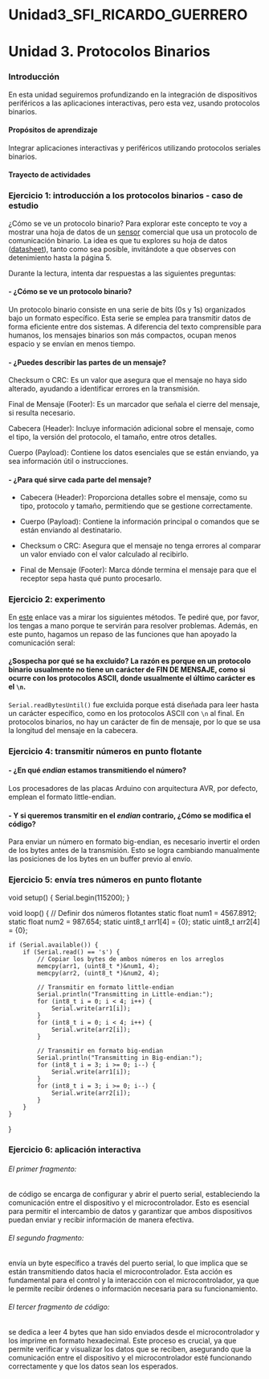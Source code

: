 # Unidad3_SFI_RICARDO_GUERRERO
# Unidad 3. **Protocolos Binarios**

### **Introducción**

En esta unidad seguiremos profundizando en la integración de dispositivos periféricos a las aplicaciones interactivas, pero esta vez, usando protocolos binarios.

#### **Propósitos de aprendizaje**

Integrar aplicaciones interactivas y periféricos utilizando protocolos seriales binarios.

#### **Trayecto de actividades**

### **Ejercicio 1: introducción a los protocolos binarios - caso de estudio**

¿Cómo se ve un protocolo binario? Para explorar este concepto te voy a mostrar una hoja de datos de un [sensor](http://www.chafon.com/productdetails.aspx?pid=382) comercial que usa un protocolo de comunicación binario. La idea es que tu explores su hoja de datos ([datasheet](https://drive.google.com/file/d/1uDtgNkUCknkj3iTkykwhthjLoTGJCcea/view?pli=1)), tanto como sea posible, invitándote a que observes con detenimiento hasta la página 5.

Durante la lectura, intenta dar respuestas a las siguientes preguntas:

#### - ¿Cómo se ve un protocolo binario?
Un protocolo binario consiste en una serie de bits (0s y 1s) organizados bajo un formato específico. Esta serie se emplea para transmitir datos de forma eficiente entre dos sistemas. A diferencia del texto comprensible para humanos, los mensajes binarios son más compactos, ocupan menos espacio y se envían en menos tiempo.
#### - ¿Puedes describir las partes de un mensaje?
Checksum o CRC:
Es un valor que asegura que el mensaje no haya sido alterado, ayudando a identificar errores en la transmisión.

Final de Mensaje (Footer):
Es un marcador que señala el cierre del mensaje, si resulta necesario.

Cabecera (Header):
Incluye información adicional sobre el mensaje, como el tipo, la versión del protocolo, el tamaño, entre otros detalles.

Cuerpo (Payload):
Contiene los datos esenciales que se están enviando, ya sea información útil o instrucciones.
#### - ¿Para qué sirve cada parte del mensaje?
- Cabecera (Header):  Proporciona detalles sobre el mensaje, como su tipo, protocolo y tamaño, permitiendo que se gestione correctamente.

- Cuerpo (Payload): Contiene la información principal o comandos que se están enviando al destinatario.

- Checksum o CRC: Asegura que el mensaje no tenga errores al comparar un valor enviado con el valor calculado al recibirlo.

- Final de Mensaje (Footer): Marca dónde termina el mensaje para que el receptor sepa hasta qué punto procesarlo.
### **Ejercicio 2: experimento**

En [este](https://www.arduino.cc/reference/en/language/functions/communication/serial/) enlace vas a mirar los siguientes métodos. Te pediré que, por favor, los tengas a mano porque te servirán para resolver problemas. Además, en este punto, hagamos un repaso de las funciones que han apoyado la comunicación seral:

#### ¿Sospecha por qué se ha excluido? La razón es porque en un protocolo binario usualmente no tiene un carácter de FIN DE MENSAJE, como si ocurre con los protocolos ASCII, donde usualmente el último carácter es el `\n`.
`Serial.readBytesUntil()` fue excluida porque está diseñada para leer hasta un carácter específico, como en los protocolos ASCII con `\n` al final. En protocolos binarios, no hay un carácter de fin de mensaje, por lo que se usa la longitud del mensaje en la cabecera.

### **Ejercicio 4: transmitir números en punto flotante**

#### - ¿En qué *endian* estamos transmitiendo el número?
Los procesadores de las placas Arduino con arquitectura AVR, por defecto, emplean el formato little-endian.

#### - Y si queremos transmitir en el *endian* contrario, ¿Cómo se modifica el código?
Para enviar un número en formato big-endian, es necesario invertir el orden de los bytes antes de la transmisión. Esto se logra cambiando manualmente las posiciones de los bytes en un buffer previo al envío.


### **Ejercicio 5: envía tres números en punto flotante**

void setup() {
    Serial.begin(115200);
}

void loop() {
    // Definir dos números flotantes
    static float num1 = 4567.8912;
    static float num2 = 987.654;
    static uint8_t arr1[4] = {0};
    static uint8_t arr2[4] = {0};

    if (Serial.available()) {
        if (Serial.read() == 's') {
            // Copiar los bytes de ambos números en los arreglos
            memcpy(arr1, (uint8_t *)&num1, 4);
            memcpy(arr2, (uint8_t *)&num2, 4);

            // Transmitir en formato little-endian
            Serial.println("Transmitting in Little-endian:");
            for (int8_t i = 0; i < 4; i++) {
                Serial.write(arr1[i]);
            }
            for (int8_t i = 0; i < 4; i++) {
                Serial.write(arr2[i]);
            }

            // Transmitir en formato big-endian
            Serial.println("Transmitting in Big-endian:");
            for (int8_t i = 3; i >= 0; i--) {
                Serial.write(arr1[i]);
            }
            for (int8_t i = 3; i >= 0; i--) {
                Serial.write(arr2[i]);
            }
        }
    }
}

### Ejercicio 6: aplicación interactiva

###### El primer fragmento: 
de código se encarga de configurar y abrir el puerto serial, estableciendo la comunicación entre el dispositivo y el microcontrolador. Esto es esencial para permitir el intercambio de datos y garantizar que ambos dispositivos puedan enviar y recibir información de manera efectiva.

###### El segundo fragmento:
envía un byte específico a través del puerto serial, lo que implica que se están transmitiendo datos hacia el microcontrolador. Esta acción es fundamental para el control y la interacción con el microcontrolador, ya que le permite recibir órdenes o información necesaria para su funcionamiento.

###### El tercer fragmento de código:
se dedica a leer 4 bytes que han sido enviados desde el microcontrolador y los imprime en formato hexadecimal. Este proceso es crucial, ya que permite verificar y visualizar los datos que se reciben, asegurando que la comunicación entre el dispositivo y el microcontrolador esté funcionando correctamente y que los datos sean los esperados.
